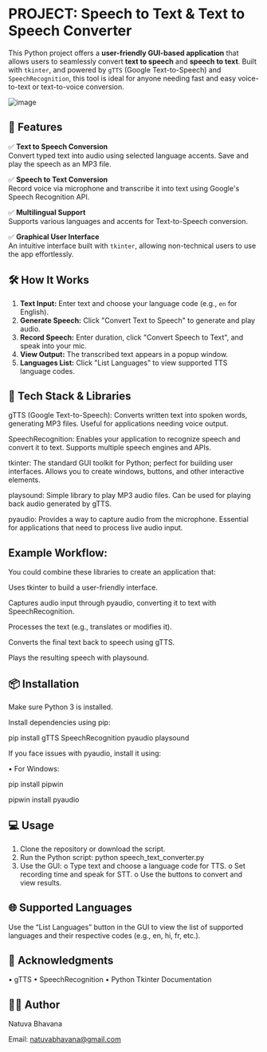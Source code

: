 # PROJECT:   Speech to Text & Text to Speech Converter


This Python project offers a **user-friendly GUI-based application** that allows users to seamlessly convert **text to speech** and **speech to text**. Built with `tkinter`, and powered by `gTTS` (Google Text-to-Speech) and `SpeechRecognition`, this tool is ideal for anyone needing fast and easy voice-to-text or text-to-voice conversion.

![image]([https://github.com/user-attachments/assets/bb778369-5c05-456f-b86d-b40ce3bf19eb](https://drive.google.com/file/d/17vfvhXxIC_effZhqe4uUdlRAn-zzudNy/view?usp=sharing))

## 🚀 Features

✅ **Text to Speech Conversion**  
Convert typed text into audio using selected language accents. Save and play the speech as an MP3 file.

✅ **Speech to Text Conversion**  
Record voice via microphone and transcribe it into text using Google's Speech Recognition API.

✅ **Multilingual Support**  
Supports various languages and accents for Text-to-Speech conversion.

✅ **Graphical User Interface**  
An intuitive interface built with `tkinter`, allowing non-technical users to use the app effortlessly.

## 🛠️ How It Works

1. **Text Input:** Enter text and choose your language code (e.g., `en` for English).
2. **Generate Speech:** Click "Convert Text to Speech" to generate and play audio.
3. **Record Speech:** Enter duration, click "Convert Speech to Text", and speak into your mic.
4. **View Output:** The transcribed text appears in a popup window.
5. **Languages List:** Click "List Languages" to view supported TTS language codes.

## 🧰 Tech Stack & Libraries

gTTS (Google Text-to-Speech):
Converts written text into spoken words, generating MP3 files.
Useful for applications needing voice output.

SpeechRecognition:
Enables your application to recognize speech and convert it to text.
Supports multiple speech engines and APIs.

tkinter:
The standard GUI toolkit for Python; perfect for building user interfaces.
Allows you to create windows, buttons, and other interactive elements.

playsound:
Simple library to play MP3 audio files.
Can be used for playing back audio generated by gTTS.

pyaudio:
Provides a way to capture audio from the microphone.
Essential for applications that need to process live audio input.

## Example Workflow:
You could combine these libraries to create an application that:

Uses tkinter to build a user-friendly interface.

Captures audio input through pyaudio, converting it to text with SpeechRecognition.

Processes the text (e.g., translates or modifies it).

Converts the final text back to speech using gTTS.

Plays the resulting speech with playsound.

## 📦 Installation

Make sure Python 3 is installed.

Install dependencies using pip:

pip install gTTS SpeechRecognition pyaudio playsound


If you face issues with pyaudio, install it using:


•	For Windows:

pip install pipwin

pipwin install pyaudio

## 💻 Usage
1.	Clone the repository or download the script.
2.	Run the Python script:
python speech_text_converter.py
3.	Use the GUI:
o	Type text and choose a language code for TTS.
o	Set recording time and speak for STT.
o	Use the buttons to convert and view results.

## 🌐 Supported Languages

Use the “List Languages” button in the GUI to view the list of supported languages and their respective codes (e.g., en, hi, fr, etc.).

## 🙌 Acknowledgments

•	gTTS
•	SpeechRecognition
•	Python Tkinter Documentation


## 👩‍💻 Author

Natuva Bhavana

Email: natuvabhavana@gmail.com
